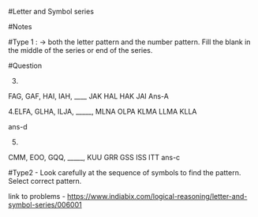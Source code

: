 #Letter and Symbol series


#Notes

#Type 1 :
-> both the letter pattern and the number pattern. Fill the blank in the middle of the series or end of the series.

#Question

3.
FAG, GAF, HAI, IAH, ____
JAK
HAL
HAK
JAI
Ans-A


4.ELFA, GLHA, ILJA, _____, MLNA
OLPA
KLMA
LLMA
KLLA

ans-d



5.
CMM, EOO, GQQ, _____, KUU
GRR
GSS
ISS
ITT
ans-c




#Type2 - Look carefully at the sequence of symbols to find the pattern. Select correct pattern.


link to problems  - https://www.indiabix.com/logical-reasoning/letter-and-symbol-series/006001





